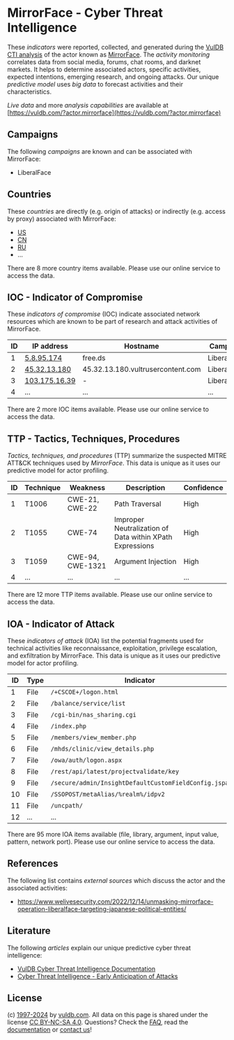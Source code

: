 # MirrorFace - Cyber Threat Intelligence

These _indicators_ were reported, collected, and generated during the [VulDB CTI analysis](https://vuldb.com/?kb.cti) of the actor known as [MirrorFace](https://vuldb.com/?actor.mirrorface). The _activity monitoring_ correlates data from social media, forums, chat rooms, and darknet markets. It helps to determine associated actors, specific activities, expected intentions, emerging research, and ongoing attacks. Our unique _predictive model_ uses _big data_ to forecast activities and their characteristics.

_Live data_ and more _analysis capabilities_ are available at [https://vuldb.com/?actor.mirrorface](https://vuldb.com/?actor.mirrorface)

## Campaigns

The following _campaigns_ are known and can be associated with MirrorFace:

* LiberalFace

## Countries

These _countries_ are directly (e.g. origin of attacks) or indirectly (e.g. access by proxy) associated with MirrorFace:

* [US](https://vuldb.com/?country.us)
* [CN](https://vuldb.com/?country.cn)
* [RU](https://vuldb.com/?country.ru)
* ...

There are 8 more country items available. Please use our online service to access the data.

## IOC - Indicator of Compromise

These _indicators of compromise_ (IOC) indicate associated network resources which are known to be part of research and attack activities of MirrorFace.

ID | IP address | Hostname | Campaign | Confidence
-- | ---------- | -------- | -------- | ----------
1 | [5.8.95.174](https://vuldb.com/?ip.5.8.95.174) | free.ds | LiberalFace | High
2 | [45.32.13.180](https://vuldb.com/?ip.45.32.13.180) | 45.32.13.180.vultrusercontent.com | LiberalFace | High
3 | [103.175.16.39](https://vuldb.com/?ip.103.175.16.39) | - | LiberalFace | High
4 | ... | ... | ... | ...

There are 2 more IOC items available. Please use our online service to access the data.

## TTP - Tactics, Techniques, Procedures

_Tactics, techniques, and procedures_ (TTP) summarize the suspected MITRE ATT&CK techniques used by _MirrorFace_. This data is unique as it uses our predictive model for actor profiling.

ID | Technique | Weakness | Description | Confidence
-- | --------- | -------- | ----------- | ----------
1 | T1006 | CWE-21, CWE-22 | Path Traversal | High
2 | T1055 | CWE-74 | Improper Neutralization of Data within XPath Expressions | High
3 | T1059 | CWE-94, CWE-1321 | Argument Injection | High
4 | ... | ... | ... | ...

There are 12 more TTP items available. Please use our online service to access the data.

## IOA - Indicator of Attack

These _indicators of attack_ (IOA) list the potential fragments used for technical activities like reconnaissance, exploitation, privilege escalation, and exfiltration by MirrorFace. This data is unique as it uses our predictive model for actor profiling.

ID | Type | Indicator | Confidence
-- | ---- | --------- | ----------
1 | File | `/+CSCOE+/logon.html` | High
2 | File | `/balance/service/list` | High
3 | File | `/cgi-bin/nas_sharing.cgi` | High
4 | File | `/index.php` | Medium
5 | File | `/members/view_member.php` | High
6 | File | `/mhds/clinic/view_details.php` | High
7 | File | `/owa/auth/logon.aspx` | High
8 | File | `/rest/api/latest/projectvalidate/key` | High
9 | File | `/secure/admin/InsightDefaultCustomFieldConfig.jspa` | High
10 | File | `/SSOPOST/metaAlias/%realm%/idpv2` | High
11 | File | `/uncpath/` | Medium
12 | ... | ... | ...

There are 95 more IOA items available (file, library, argument, input value, pattern, network port). Please use our online service to access the data.

## References

The following list contains _external sources_ which discuss the actor and the associated activities:

* https://www.welivesecurity.com/2022/12/14/unmasking-mirrorface-operation-liberalface-targeting-japanese-political-entities/

## Literature

The following _articles_ explain our unique predictive cyber threat intelligence:

* [VulDB Cyber Threat Intelligence Documentation](https://vuldb.com/?kb.cti)
* [Cyber Threat Intelligence - Early Anticipation of Attacks](https://www.scip.ch/en/?labs.20201022)

## License

(c) [1997-2024](https://vuldb.com/?kb.changelog) by [vuldb.com](https://vuldb.com/?kb.about). All data on this page is shared under the license [CC BY-NC-SA 4.0](https://creativecommons.org/licenses/by-nc-sa/4.0/). Questions? Check the [FAQ](https://vuldb.com/?kb.faq), read the [documentation](https://vuldb.com/?kb) or [contact us](https://vuldb.com/?contact)!
